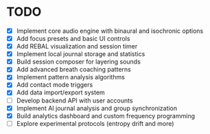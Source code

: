 # TODO

- [x] Implement core audio engine with binaural and isochronic options
- [x] Add focus presets and basic UI controls
- [x] Add REBAL visualization and session timer
- [x] Implement local journal storage and statistics
- [x] Build session composer for layering sounds
- [x] Add advanced breath coaching patterns
- [x] Implement pattern analysis algorithms
- [x] Add contact mode triggers
- [x] Add data import/export system
- [ ] Develop backend API with user accounts
- [x] Implement AI journal analysis and group synchronization
- [x] Build analytics dashboard and custom frequency programming
- [ ] Explore experimental protocols (entropy drift and more)
